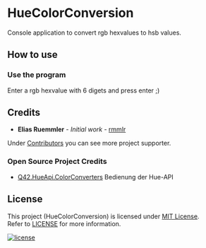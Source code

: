 # HueColorConversion

Console application to convert rgb hexvalues to hsb values.

## How to use

### Use the program
Enter a rgb hexvalue with 6 digets and press enter ;)

## Credits

* **Elias Ruemmler** - *Initial work* - [rmmlr](https://github.com/rmmlr)

Under [Contributors](https://github.com/100prznt/HueColorConversion/contributors) you can see more project supporter.

### Open Source Project Credits

* [Q42.HueApi.ColorConverters](https://github.com/Q42/Q42.HueApi) Bedienung der Hue-API

## License

This project (HueColorConversion) is licensed under  [MIT License](http://www.opensource.org/licenses/mit-license.php "Read more about the MIT license form").  
Refer to [LICENSE](https://github.com/100prznt/HueColorConversion/blob/master/LICENSE) for more information.

[![license](https://img.shields.io/github/license/100prznt/HueColorConversion.svg)](https://github.com/100prznt/HueColorConversion/blob/master/LICENSE.txt) 
